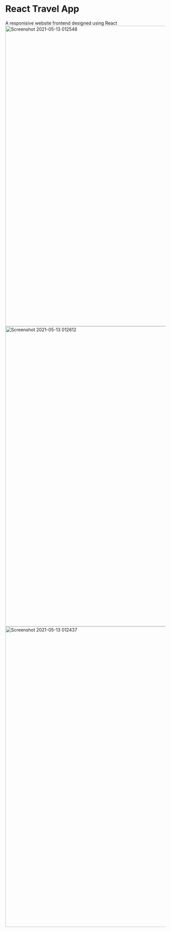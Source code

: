 # React Travel App

A responisive website frontend designed using React
<img width="941" alt="Screenshot 2021-05-13 012548" src="https://user-images.githubusercontent.com/43097532/118036619-6a95e800-b38a-11eb-975d-2aefcd1b66f9.png">
<img width="940" alt="Screenshot 2021-05-13 012612" src="https://user-images.githubusercontent.com/43097532/118036753-9749ff80-b38a-11eb-8b73-bd0ade4d0b30.png">
<img width="941" alt="Screenshot 2021-05-13 012437" src="https://user-images.githubusercontent.com/43097532/118036900-c496ad80-b38a-11eb-818d-164e67295c2f.png">

